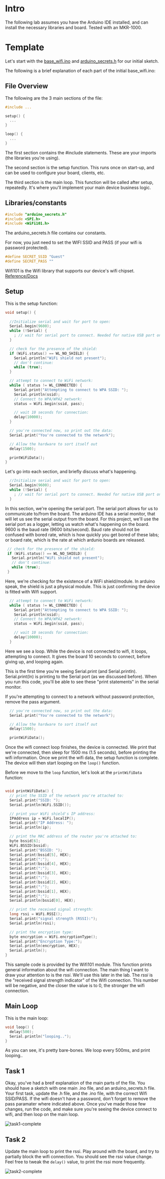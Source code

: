 Intro
============

The following lab assumes you have the Arduino IDE installed, and can install the necessary libraries and board.
Tested with an MKR-1000.

Template
================

Let's start with the [base_wifi.ino](https://github.com/robertpyke/Tutorials/blob/master/aws/iot/base_wifi.ino) and
[arduino_secrets.h](https://github.com/robertpyke/Tutorials/blob/master/aws/iot/arduino_secrets.h) for our initial sketch.

The following is a brief explanation of each part of the initial base_wifi.ino:

File Overview
------------------

The following are the 3 main sections of the file:

```c
#include ...

setup() {
  ...
}

loop() {
  ...
}
```

The first section contains the #include statements. These are your imports (the libraries you're using).

The second section is the setup function. This runs once on start-up, and can be used to configure your board, clients, etc.

The third section is the main loop. This function will be called after setup, repeatedly. It's where you'll implement your main device business logic.

Libraries/constants
-----------------------

```c
#include "arduino_secrets.h"
#include <SPI.h>
#include <WiFi101.h>
```

The arduino_secrets.h file contains our constants.

For now, you just need to set the WIFI SSID and PASS (if your wifi is password protected).

```c
#define SECRET_SSID "Guest"
#define SECRET_PASS ""
```

Wifi101 is the Wifi library that supports our device's wifi chipset. [Reference/Docs](https://www.arduino.cc/en/Reference/WiFi101)

Setup
-------------------------------

This is the setup function:

```c
void setup() {
  
  //Initialize serial and wait for port to open:
  Serial.begin(9600);
  while (!Serial) {
    ; // wait for serial port to connect. Needed for native USB port only
  }

  // check for the presence of the shield:
  if (WiFi.status() == WL_NO_SHIELD) {
    Serial.println("WiFi shield not present");
    // don't continue:
    while (true);
  }

  // attempt to connect to WiFi network:
  while ( status != WL_CONNECTED) {
    Serial.print("Attempting to connect to WPA SSID: ");
    Serial.println(ssid);
    // Connect to WPA/WPA2 network:
    status = WiFi.begin(ssid, pass);

    // wait 10 seconds for connection:
    delay(10000);
  }

  // you're connected now, so print out the data:
  Serial.print("You're connected to the network");

  // Allow the hardware to sort itself out
  delay(1500);

  printWiFiData();
}
```

Let's go into each section, and briefly discuss what's happening.

```c
  //Initialize serial and wait for port to open:
  Serial.begin(9600);
  while (!Serial) {
    ; // wait for serial port to connect. Needed for native USB port only
  }
```

In this section, we're opening the serial port. The serial port allows for us to communicate to/from the board. The arduino IDE has a serial monitor, that will let us see the serial output from the board. For this project, we'll use the serial port as a logger, letting us watch what's happening on the board. 9600 is the baud rate (9600 bits/second). Baud rate should not be confused with bored rate, which is how quickly you get bored of these labs; or board rate, which is the rate at which ardunio boards are released.

```c
 // check for the presence of the shield:
 if (WiFi.status() == WL_NO_SHIELD) {
   Serial.println("WiFi shield not present");
   // don't continue:
   while (true);
 }
```

Here, we're checking for the existence of a WiFi shield/module. In arduino speak, the shield is just a physical module. This is just confirming the device is fitted with Wifi support.

```c
  // attempt to connect to WiFi network:
  while ( status != WL_CONNECTED) {
    Serial.print("Attempting to connect to WPA SSID: ");
    Serial.println(ssid);
    // Connect to WPA/WPA2 network:
    status = WiFi.begin(ssid, pass);

    // wait 10 seconds for connection:
    delay(10000);
  }
```

Here we see a loop. While the device is not connected to wifi, it loops, attempting to connect. It gives the board 10 seconds to connect, before giving up, and looping again.

This is the first time you're seeing Serial.print (and Serial.println). Serial.print(ln) is printing to the Serial port (as we discussed before). When you run this code, you'll be able to see these "print statements" in the serial monitor.

If you're attempting to connect to a network without password protection, remove the pass argument.

```c
  // you're connected now, so print out the data:
  Serial.print("You're connected to the network");

  // Allow the hardware to sort itself out
  delay(1500);

  printWiFiData();
```

Once the wifi connect loop finishes, the device is connected. We print that we're connected, then sleep for 1500 ms (1.5 seconds), before printing the wifi information. Once we print the wifi data, the setup function is complete. The device will then start looping on the <code>loop()</code> function.

Before we move to the <code>loop</code> function, let's look at the <code>printWifiData</code> function:

```c

void printWiFiData() {
  // print the SSID of the network you're attached to:
  Serial.print("SSID: ");
  Serial.println(WiFi.SSID());

  // print your WiFi shield's IP address:
  IPAddress ip = WiFi.localIP();
  Serial.print("IP Address: ");
  Serial.println(ip);

  // print the MAC address of the router you're attached to:
  byte bssid[6];
  WiFi.BSSID(bssid);
  Serial.print("BSSID: ");
  Serial.print(bssid[5], HEX);
  Serial.print(":");
  Serial.print(bssid[4], HEX);
  Serial.print(":");
  Serial.print(bssid[3], HEX);
  Serial.print(":");
  Serial.print(bssid[2], HEX);
  Serial.print(":");
  Serial.print(bssid[1], HEX);
  Serial.print(":");
  Serial.println(bssid[0], HEX);

  // print the received signal strength:
  long rssi = WiFi.RSSI();
  Serial.print("signal strength (RSSI):");
  Serial.println(rssi);

  // print the encryption type:
  byte encryption = WiFi.encryptionType();
  Serial.print("Encryption Type:");
  Serial.println(encryption, HEX);
  Serial.println();
}
```

This sample code is provided by the Wifi101 module. This function prints general information about the wifi connection. The main thing I want to draw your attention to is the *rssi*. We'll use this later in the lab. The *rssi* is the "received signal strength indicator" of the Wifi connection. This number will be negative, and the closer the value is to 0, the stronger the wifi connection.

Main Loop
----------

This is the main loop:

```c
void loop() {
  delay(500);
  Serial.println("looping..");
}
```

As you can see, it's pretty bare-bones. We loop every 500ms, and print looping..

Task 1
-----------

Okay, you've had a breif explanation of the main parts of the file. You should have a sketch with one main .ino file, and an arduino_secrets.h file. Your first task, update the .h file, and the .ino file, with the correct Wifi SSID/PASS. If the wifi doesn't have a password, don't forget to remove the pass paramater where indicated above. Once you've made those few changes, run the code, and make sure you're seeing the device connect to wifi, and then loop on the main loop.

![task1-complete](https://github.com/robertpyke/Tutorials/raw/master/aws/iot/pics/task1-complete.png "Task 1 Complete")


Task 2
-------------

Update the main loop to print the rssi. Play around with the board, and try to partially block the wifi connection. You should see the rssi value change. Feel free to tweak the <code>delay()</code> value, to print the rssi more frequently.

![task2-complete](https://github.com/robertpyke/Tutorials/raw/master/aws/iot/pics/task2-complete.png "Task 2 Complete")
